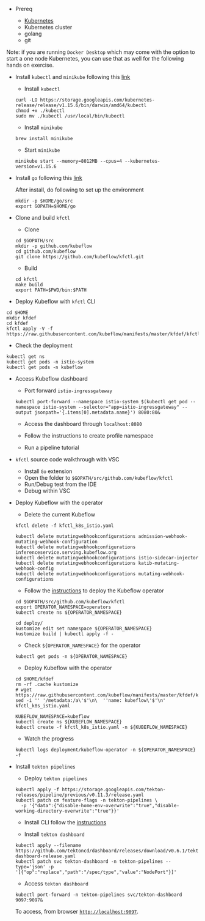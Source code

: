 * Prereq

  - [Kubernetes](https://w3.ibm.com/developer/docs/open-source/kubernetes/)
  - Kubernetes cluster
  - golang
  - git

Note: if you are running `Docker Desktop` which may come with the option to start a one node Kubernetes, you can use that as well for the following hands on exercise.

* Install `kubectl` and `minikube` following this [link](https://kubernetes.io/docs/tasks/tools/install-minikube/)

  - Install `kubectl`

  ```shell
  curl -LO https://storage.googleapis.com/kubernetes-release/release/v1.15.6/bin/darwin/amd64/kubectl
  chmod +x ./kubectl
  sudo mv ./kubectl /usr/local/bin/kubectl
  ```

  - Install `minikube`

  ```shell
  brew install minikube
  ```

  - Start `minikube`

  ```shell
  minikube start --memory=8012MB --cpus=4 --kubernetes-version=v1.15.6
  ```

* Install `go` following this [link](https://golang.org/dl/)

  After install, do following to set up the environment
  
  ```shell
  mkdir -p $HOME/go/src
  export GOPATH=$HOME/go
  ```

* Clone and build `kfctl`

  - Clone

  ```shell
  cd $GOPATH/src
  mkdir -p github.com/kubeflow
  cd github.com/kubeflow
  git clone https://github.com/kubeflow/kfctl.git
  ```

  - Build

  ```shell
  cd kfctl
  make build
  export PATH=$PWD/bin:$PATH
  ```

* Deploy Kubeflow with `kfctl` CLI

```shell
cd $HOME
mkdir kfdef
cd kfdef
kfctl apply -V -f https://raw.githubusercontent.com/kubeflow/manifests/master/kfdef/kfctl_k8s_istio.yaml
```

* Check the deployment

```shell
kubectl get ns
kubectl get pods -n istio-system
kubectl get pods -n kubeflow
```

* Access Kubeflow dashboard

  - Port forward `istio-ingressgateway`

  ```shell
  kubectl port-forward --namespace istio-system $(kubectl get pod --namespace istio-system --selector="app=istio-ingressgateway" --output jsonpath='{.items[0].metadata.name}') 8080:80&
  ```

  - Access the dashboard through `localhost:8080`

  - Follow the instructions to create profile namespace

  - Run a pipeline tutorial

* `kfctl` source code walkthrough with VSC

  - Install `Go` extension
  - Open the folder to `$GOPATH/src/github.com/kubeflow/kfctl`
  - Run/Debug test from the IDE
  - Debug within VSC

* Deploy Kubeflow with the operator

  - Delete the current Kubeflow

  ```shell
  kfctl delete -f kfctl_k8s_istio.yaml

  kubectl delete mutatingwebhookconfigurations admission-webhook-mutating-webhook-configuration
  kubectl delete mutatingwebhookconfigurations inferenceservice.serving.kubeflow.org
  kubectl delete mutatingwebhookconfigurations istio-sidecar-injector
  kubectl delete mutatingwebhookconfigurations katib-mutating-webhook-config
  kubectl delete mutatingwebhookconfigurations mutating-webhook-configurations
  ```

  - Follow the [instructions](https://github.com/kubeflow/kfctl/blob/master/operator.md) to deploy the Kubeflow operator

  ```shell
  cd $GOPATH/src/github.com/kubeflow/kfctl
  export OPERATOR_NAMESPACE=operators
  kubectl create ns ${OPERATOR_NAMESPACE}

  cd deploy/
  kustomize edit set namespace ${OPERATOR_NAMESPACE}
  kustomize build | kubectl apply -f -
  ```

  - Check `${OPERATOR_NAMESPACE}` for the operator

  ```shell
  kubectl get pods -n ${OPERATOR_NAMESPACE}
  ```

  - Deploy Kubeflow with the operator

  ```shell
  cd $HOME/kfdef
  rm -rf .cache kustomize
  # wget https://raw.githubusercontent.com/kubeflow/manifests/master/kfdef/kfctl_k8s_istio.yaml
  sed -i '' '/metadata:/a\'$'\n\  ''name: kubeflow\'$'\n' kfctl_k8s_istio.yaml

  KUBEFLOW_NAMESPACE=kubeflow
  kubectl create ns ${KUBEFLOW_NAMESPACE}
  kubectl create -f kfctl_k8s_istio.yaml -n ${KUBEFLOW_NAMESPACE}
  ```

  - Watch the progress

  ```shell
  kubectl logs deployment/kubeflow-operator -n ${OPERATOR_NAMESPACE} -f
  ```

* Install `tekton pipelines`

  - Deploy `tekton pipelines`

  ```shell
  kubectl apply -f https://storage.googleapis.com/tekton-releases/pipeline/previous/v0.11.3/release.yaml
  kubectl patch cm feature-flags -n tekton-pipelines \
    -p '{"data":{"disable-home-env-overwrite":"true","disable-working-directory-overwrite":"true"}}'
  ```

  - Install CLI follow the [instructions](https://github.com/tektoncd/cli#installing-tkn)

  - Install `tekton dashboard`

  ```shell
  kubectl apply --filename https://github.com/tektoncd/dashboard/releases/download/v0.6.1/tekton-dashboard-release.yaml
  kubectl patch svc tekton-dashboard -n tekton-pipelines --type='json' -p '[{"op":"replace","path":"/spec/type","value":"NodePort"}]'
  ```

  - Access `tekton dashboard`

  ```shell
  kubectl port-forward -n tekton-pipelines svc/tekton-dashboard 9097:9097&
  ```

  To access, from browser [`http://localhost:9097`](http://localhost:9097).
